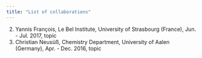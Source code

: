 ```yaml
---
title: "List of collaborations"
---
```


2. Yannis François, Le Bel Institute, University of Strasbourg (France), Jun. - Jul. 2017, topic
1. Christian Neusüß, Chemistry Department, University of Aalen (Germany), Apr. - Dec. 2016, topic
